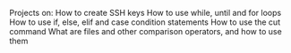 Projects on:
How to create SSH keys
How to use while, until and for loops
How to use if, else, elif and case condition statements
How to use the cut command
What are files and other comparison operators, and how to use them
